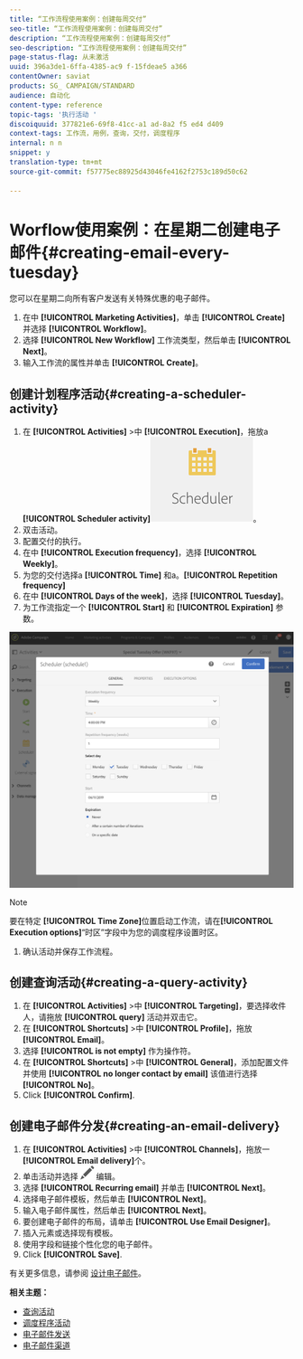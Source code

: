 ```yaml
---
title: “工作流程使用案例：创建每周交付”
seo-title: “工作流程使用案例：创建每周交付”
description: “工作流程使用案例：创建每周交付”
seo-description: “工作流程使用案例：创建每周交付”
page-status-flag: 从未激活
uuid: 396a3de1-6ffa-4385-ac9 f-15fdeae5 a366
contentOwner: saviat
products: SG_ CAMPAIGN/STANDARD
audience: 自动化
content-type: reference
topic-tags: '执行活动 '
discoiquuid: 377821e6-69f8-41cc-a1 ad-8a2 f5 ed4 d409
context-tags: 工作流，用例，查询，交付，调度程序
internal: n n
snippet: y
translation-type: tm+mt
source-git-commit: f57775ec88925d43046fe4162f2753c189d50c62

---
```



# Worflow使用案例：在星期二创建电子邮件{#creating-email-every-tuesday}

您可以在星期二向所有客户发送有关特殊优惠的电子邮件。

1. 在中 **[!UICONTROL Marketing Activities]**，单击 **[!UICONTROL Create]** 并选择 **[!UICONTROL Workflow]**。
1. 选择 **[!UICONTROL New Workflow]** 工作流类型，然后单击 **[!UICONTROL Next]**。
1. 输入工作流的属性并单击 **[!UICONTROL Create]**。

## 创建计划程序活动{#creating-a-scheduler-activity}

1. 在 **[!UICONTROL Activities]** &gt;中 **[!UICONTROL Execution]**，拖放a **[!UICONTROL Scheduler activity]**![](assets/scheduler_icon.png)。
1. 双击活动。
1. 配置交付的执行。
1. 在中 **[!UICONTROL Execution frequency]**，选择 **[!UICONTROL Weekly]**。
1. 为您的交付选择a **[!UICONTROL Time]** 和a。**[!UICONTROL Repetition frequency]**
1. 在中 **[!UICONTROL Days of the week]**，选择 **[!UICONTROL Tuesday]**。
1. 为工作流指定一个 **[!UICONTROL Start]** 和 **[!UICONTROL Expiration]** 参数。

![](assets/scheduler_properties.png)

>[!NOTE]
>
>要在特定 **[!UICONTROL Time Zone]**&#x200B;位置启动工作流，请在&#x200B;**[!UICONTROL Execution options]**“时区”字段中为您的调度程序设置时区。

1. 确认活动并保存工作流程。

## 创建查询活动{#creating-a-query-activity}

1. 在 **[!UICONTROL Activities]** &gt;中 **[!UICONTROL Targeting]**，要选择收件人，请拖放 **[!UICONTROL query]** 活动并双击它。
1. 在 **[!UICONTROL Shortcuts]** &gt;中 **[!UICONTROL Profile]**，拖放 **[!UICONTROL Email]**。
1. 选择 **[!UICONTROL is not empty]** 作为操作符。
1. 在 **[!UICONTROL Shortcuts]** &gt;中 **[!UICONTROL General]**，添加配置文件并使用 **[!UICONTROL no longer contact by email]** 该值进行选择 **[!UICONTROL No]**。
1. Click **[!UICONTROL Confirm]**.

## 创建电子邮件分发{#creating-an-email-delivery}

1. 在 **[!UICONTROL Activities]** &gt;中 **[!UICONTROL Channels]**，拖放一 **[!UICONTROL Email delivery]**&#x200B;个。
1. 单击活动并选择 ![](assets/edit_darkgrey-24px.png) 编辑。
1. 选择 **[!UICONTROL Recurring email]** 并单击 **[!UICONTROL Next]**。
1. 选择电子邮件模板，然后单击 **[!UICONTROL Next]**。
1. 输入电子邮件属性，然后单击 **[!UICONTROL Next]**。
1. 要创建电子邮件的布局，请单击 **[!UICONTROL Use Email Designer]**。
1. 插入元素或选择现有模板。
1. 使用字段和链接个性化您的电子邮件。
1. Click **[!UICONTROL Save]**.

有关更多信息，请参阅 [设计电子邮件](../../designing/using/about-email-content-design.md#designing-an-email-content-from-scratch)。

**相关主题：**

* [查询活动](../..//automating/using/query.md)
* [调度程序活动](../..//automating/using/scheduler.md)
* [电子邮件发送](../..//automating/using/email-delivery.md)
* [电子邮件渠道](../..//channels/using/creating-an-email.md)
